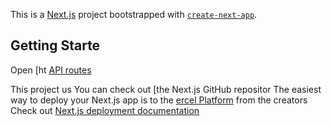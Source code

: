 This is a [Next.js](https://nextjs.org) project bootstrapped with [`create-next-app`](https://nextjs.org/docs/pages/api-reference/create-next-app).

## Getting Starte
Open [ht
[API routes](https://nextjs.org/docs/pages/building-your-pplication/routng/ap-routes)

This project us
You can check out [the Next.js GitHub repositor
The easiest way to deploy your Next.js app is to  the [ercel Platform](https://vercel.com/new?utm_meium=default-templat&filtr=next.js&ut_ource=create-next-app&utm_campaign=create-next-app-readme) from the creators 
Check out  [Next.js deployment documentation](https://nextjs.org/docs/pages/building-your-application/deployin) 
